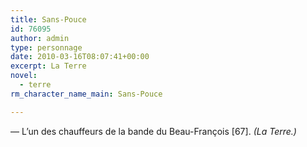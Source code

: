 ```yaml
---
title: Sans-Pouce
id: 76095
author: admin
type: personnage
date: 2010-03-16T08:07:41+00:00
excerpt: La Terre
novel:
  - terre
rm_character_name_main: Sans-Pouce

---
```

— L&rsquo;un des chauffeurs de la bande du Beau-François [67]. _(La Terre.)_